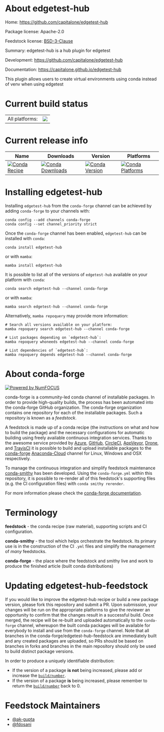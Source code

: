 About edgetest-hub
==================

Home: https://github.com/capitalone/edgetest-hub

Package license: Apache-2.0

Feedstock license: [BSD-3-Clause](https://github.com/conda-forge/edgetest-hub-feedstock/blob/main/LICENSE.txt)

Summary: edgetest-hub is a hub plugin for edgetest

Development: https://github.com/capitalone/edgetest-hub

Documentation: https://capitalone.github.io/edgetest-hub

This plugin allows users to create virtual environments using conda instead of venv when using edgetest


Current build status
====================


<table><tr><td>All platforms:</td>
    <td>
      <a href="https://dev.azure.com/conda-forge/feedstock-builds/_build/latest?definitionId=14795&branchName=main">
        <img src="https://dev.azure.com/conda-forge/feedstock-builds/_apis/build/status/edgetest-hub-feedstock?branchName=main">
      </a>
    </td>
  </tr>
</table>

Current release info
====================

| Name | Downloads | Version | Platforms |
| --- | --- | --- | --- |
| [![Conda Recipe](https://img.shields.io/badge/recipe-edgetest--hub-green.svg)](https://anaconda.org/conda-forge/edgetest-hub) | [![Conda Downloads](https://img.shields.io/conda/dn/conda-forge/edgetest-hub.svg)](https://anaconda.org/conda-forge/edgetest-hub) | [![Conda Version](https://img.shields.io/conda/vn/conda-forge/edgetest-hub.svg)](https://anaconda.org/conda-forge/edgetest-hub) | [![Conda Platforms](https://img.shields.io/conda/pn/conda-forge/edgetest-hub.svg)](https://anaconda.org/conda-forge/edgetest-hub) |

Installing edgetest-hub
=======================

Installing `edgetest-hub` from the `conda-forge` channel can be achieved by adding `conda-forge` to your channels with:

```
conda config --add channels conda-forge
conda config --set channel_priority strict
```

Once the `conda-forge` channel has been enabled, `edgetest-hub` can be installed with `conda`:

```
conda install edgetest-hub
```

or with `mamba`:

```
mamba install edgetest-hub
```

It is possible to list all of the versions of `edgetest-hub` available on your platform with `conda`:

```
conda search edgetest-hub --channel conda-forge
```

or with `mamba`:

```
mamba search edgetest-hub --channel conda-forge
```

Alternatively, `mamba repoquery` may provide more information:

```
# Search all versions available on your platform:
mamba repoquery search edgetest-hub --channel conda-forge

# List packages depending on `edgetest-hub`:
mamba repoquery whoneeds edgetest-hub --channel conda-forge

# List dependencies of `edgetest-hub`:
mamba repoquery depends edgetest-hub --channel conda-forge
```


About conda-forge
=================

[![Powered by
NumFOCUS](https://img.shields.io/badge/powered%20by-NumFOCUS-orange.svg?style=flat&colorA=E1523D&colorB=007D8A)](https://numfocus.org)

conda-forge is a community-led conda channel of installable packages.
In order to provide high-quality builds, the process has been automated into the
conda-forge GitHub organization. The conda-forge organization contains one repository
for each of the installable packages. Such a repository is known as a *feedstock*.

A feedstock is made up of a conda recipe (the instructions on what and how to build
the package) and the necessary configurations for automatic building using freely
available continuous integration services. Thanks to the awesome service provided by
[Azure](https://azure.microsoft.com/en-us/services/devops/), [GitHub](https://github.com/),
[CircleCI](https://circleci.com/), [AppVeyor](https://www.appveyor.com/),
[Drone](https://cloud.drone.io/welcome), and [TravisCI](https://travis-ci.com/)
it is possible to build and upload installable packages to the
[conda-forge](https://anaconda.org/conda-forge) [Anaconda-Cloud](https://anaconda.org/)
channel for Linux, Windows and OSX respectively.

To manage the continuous integration and simplify feedstock maintenance
[conda-smithy](https://github.com/conda-forge/conda-smithy) has been developed.
Using the ``conda-forge.yml`` within this repository, it is possible to re-render all of
this feedstock's supporting files (e.g. the CI configuration files) with ``conda smithy rerender``.

For more information please check the [conda-forge documentation](https://conda-forge.org/docs/).

Terminology
===========

**feedstock** - the conda recipe (raw material), supporting scripts and CI configuration.

**conda-smithy** - the tool which helps orchestrate the feedstock.
                   Its primary use is in the construction of the CI ``.yml`` files
                   and simplify the management of *many* feedstocks.

**conda-forge** - the place where the feedstock and smithy live and work to
                  produce the finished article (built conda distributions)


Updating edgetest-hub-feedstock
===============================

If you would like to improve the edgetest-hub recipe or build a new
package version, please fork this repository and submit a PR. Upon submission,
your changes will be run on the appropriate platforms to give the reviewer an
opportunity to confirm that the changes result in a successful build. Once
merged, the recipe will be re-built and uploaded automatically to the
`conda-forge` channel, whereupon the built conda packages will be available for
everybody to install and use from the `conda-forge` channel.
Note that all branches in the conda-forge/edgetest-hub-feedstock are
immediately built and any created packages are uploaded, so PRs should be based
on branches in forks and branches in the main repository should only be used to
build distinct package versions.

In order to produce a uniquely identifiable distribution:
 * If the version of a package **is not** being increased, please add or increase
   the [``build/number``](https://docs.conda.io/projects/conda-build/en/latest/resources/define-metadata.html#build-number-and-string).
 * If the version of a package **is** being increased, please remember to return
   the [``build/number``](https://docs.conda.io/projects/conda-build/en/latest/resources/define-metadata.html#build-number-and-string)
   back to 0.

Feedstock Maintainers
=====================

* [@ak-gupta](https://github.com/ak-gupta/)
* [@fdosani](https://github.com/fdosani/)

